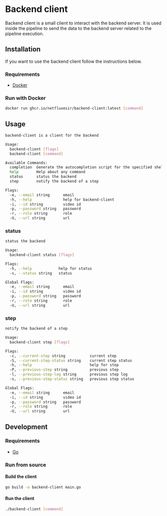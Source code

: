 # Backend client

Backend client is a small client to interact with the backend server. It is used inside the pipeline to send the data to the backend server
related to the pipeline execution.

## Installation

If you want to use the backend client follow the instructions below.

### Requirements

- [Docker](https://docs.docker.com/get-docker/)

### Run with Docker

```bash
docker run ghcr.io/netfluxesir/backend-client:latest [command]
```

## Usage

```bash
backend-client is a client for the backend

Usage:
  backend-client [flags]
  backend-client [command]

Available Commands:
  completion  Generate the autocompletion script for the specified shell
  help        Help about any command
  status      status the backend
  step        notify the backend of a step

Flags:
  -e, --email string      email
  -h, --help              help for backend-client
  -i, --id string         video id
  -p, --password string   password
  -r, --role string       role
  -U, --url string        url
```

### status

```bash
status the backend

Usage:
  backend-client status [flags]

Flags:
  -h, --help            help for status
  -s, --status string   status

Global Flags:
  -e, --email string      email
  -i, --id string         video id
  -p, --password string   password
  -r, --role string       role
  -U, --url string        url
```

### step

```bash
notify the backend of a step

Usage:
  backend-client step [flags]

Flags:
  -c, --current-step string           current step
  -S, --current-step-status string    current step status
  -h, --help                          help for step
  -P, --previous-step string          previous step
  -l, --previous-step-log string      previous step log
  -s, --previous-step-status string   previous step status

Global Flags:
  -e, --email string      email
  -i, --id string         video id
  -p, --password string   password
  -r, --role string       role
  -U, --url string        url
```

## Development

### Requirements

- [Go](https://golang.org/doc/install)

### Run from source

#### Build the client

```bash
go build -o backend-client main.go
```

#### Run the client

```bash
./backend-client [command]
```

